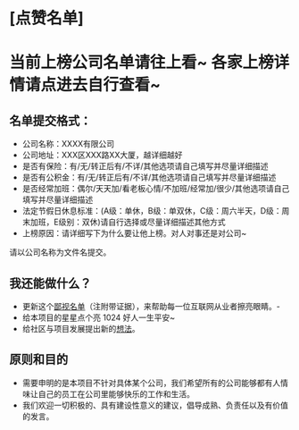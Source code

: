[点赞名单]
=======
**当前上榜公司名单请往上看~ 各家上榜详情请点进去自行查看~**
=======
名单提交格式：
---
* 公司名称：XXXX有限公司
* 公司地址：XXX区XXX路XX大厦，越详细越好
* 是否有保险：有/无/转正后有/不详/其他选项请自己填写并尽量详细描述
* 是否有公积金：有/无/转正后有/不详/其他选项请自己填写并尽量详细描述
* 是否经常加班：偶尔/天天加/看老板心情/不加班/经常加/很少/其他选项请自己填写并尽量详细描述
* 法定节假日休息标准：(A级：单休，B级：单双休，C级：周六半天，D级：周末加班，E级别：双休)请自行选择或尽量详细描述其他方式
* 上榜原因：请详细写下为什么要让他上榜。对人对事还是对公司~

请以公司名称为文件名提交。

 
 
我还能做什么？
---
- 更新这个[鄙视名单](https://github.com/imudaddy/024.it/tree/master/fxxklist/)（注附带证据），来帮助每一位互联网从业者擦亮眼睛。- 
- 给本项目的星星点个亮 1024 好人一生平安~
- 给社区与项目发展提出新的[想法](https://github.com/imudaddy/024.it/issues)。



原则和目的
---

* 需要申明的是本项目不针对具体某个公司，我们希望所有的公司能够都有人情味让自己的员工在公司里能够快乐的工作和生活。
* 我们欢迎一切积极的、具有建设性意义的建议，倡导成熟、负责任以及有价值的发言。

